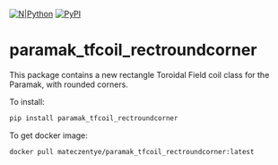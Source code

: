 [![N|Python](https://www.python.org/static/community_logos/python-powered-w-100x40.png)](https://www.python.org)
[![PyPI](https://img.shields.io/pypi/v/paramak-tfcoil-rectroundcorner?color=brightgreen&label=pypi&logo=grebrightgreenen&logoColor=green)](https://pypi.org/project/paramak_tfcoil_rectroundcorner/)

# paramak_tfcoil_rectroundcorner

This package contains a new rectangle Toroidal Field coil class for the Paramak,
with rounded corners.

To install:
```bash
pip install paramak_tfcoil_rectroundcorner
```

To get docker image:
```bash
docker pull mateczentye/paramak_tfcoil_rectroundcorner:latest
```
